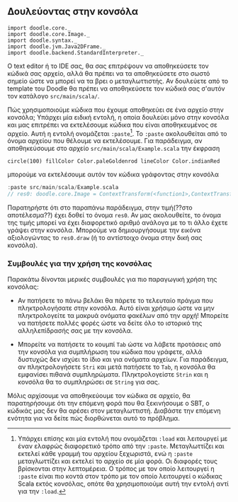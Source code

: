 ## Δουλεύοντας στην κονσόλα

```tut:invisible
import doodle.core._
import doodle.core.Image._
import doodle.syntax._
import doodle.jvm.Java2DFrame._
import doodle.backend.StandardInterpreter._
```

Ο text editor ή το IDE σας, θα σας επιτρέψουν να αποθηκεύσετε τον κώδικά σας αρχείο, αλλά θα πρέπει να τα αποθηκεύσετε στο σωστό σημείο ώστε να μπορεί να τα βρει ο μεταγλωττιστής.
Αν δουλεύετε από το template του Doodle θα πρέπει να αποθηκεύσετε τον κώδικά σας σ'αυτόν τον κατάλογο `src/main/scala/`.

Πώς χρησιμοποιούμε κώδικα που έχουμε αποθηκεύει σε ένα αρχείο στην κονσόλα;
Υπάρχει μία ειδική εντολή, η οποία δουλεύει μόνο στην κονσόλα και μας επιτρέπει να εκτελέσουμε κώδικα που είναι αποθηκευμένος σε αρχείο.
Αυτή η εντολή ονομάζεται `:paste`[^load]. Το `:paste` ακολουθείται από το όνομα αρχείου που θέλουμε να εκτελέσουμε. Για παράδειγμα, αν αποθηκεύσουμε στο αρχείο `src/main/scala/Example.scala` την έκφραση

```tut:silent:book
circle(100) fillColor Color.paleGoldenrod lineColor Color.indianRed
```

μπορούμε να εκτελέσουμε αυτόν τον κώδικα γράφοντας στην κονσόλα

```scala
:paste src/main/scala/Example.scala
// res0: doodle.core.Image = ContextTransform(<function1>,ContextTransform(<function1>,Circle(100.0)))
```

Παρατηρήστε ότι στο παραπάνω παράδειγμα, στην τιμή(??στο αποτέλεσμα??) έχει δοθεί το όνομα `res0`. Αν μας ακολουθείτε, το όνομα της τιμής μπορεί να έχει διαφορετικό αριθμό ανάλογα με το τι άλλο έχετε γράψει στην κονσόλα. Μπορούμε να δημιουργήσουμε την εικόνα αξιολογώντας το `res0.draw` (ή το αντίστοιχο όνομα στην δική σας κονσόλα).

### Συμβουλές για την χρήση της κονσόλας

Παρακάτω δίνονται μερικές συμβουλές για πιο παραγωγική χρήση της κονσόλας:

- Αν πατήσετε το πάνω βελάκι θα πάρετε το τελευταίο πράγμα που πληκτρολογήσατε στην κονσόλα. Αυτό είναι χρήσιμο ώστε να μην πληκτρολογείτε τα μακρυά ονόματα φακέλων από την αρχή! Μπορείτε να πατήσετε πολλές φορές ώστε να δείτε όλο το ιστορικό της αλληλεπίδρασής σας με την κονσόλα.

- Μπορείτε να πατήσετε το κουμπί `Tab` ώστε να λάβετε προτάσεις από την κονσόλα για συμπλήρωση του κώδικα που γράφετε, αλλά δυστυχώς δεν ισχύει το ίδιο και για ονόματα αρχείων. Για παράδειγμα, αν πληκτρολογήσετε `Stri` και μετά πατήσετε το `Tab`, η κονσόλα θα εμφανίσει πιθανά συμπληρώματα. Πληκτρολογείστε `Strin` και η κονσόλα θα το συμπληρώσει σε `String` για σας.

[^load]: Υπάρχει επίσης και μία εντολή που ονομάζεται `:load` και λειτουργεί με έναν ελαφρώς διαφορετικό τρόπο από την `:paste`. Μεταγλωττίζει και εκτελεί κάθε γραμμή του αρχείου ξεχωριστά, ενώ η `:paste` μεταγλωττίζει και εκτελεί το αρχείο σε μία φορά. Οι διαφορές τους βρίσκονται στην λεπτομέρεια. Ο τρόπος με τον οποίο λειτουργεί η `:paste` είναι πιο κοντά στον τρόπο με τον οποίο λειτουργεί ο κώδικας Scala εκτός κονσόλας, οπότε θα χρησιμοποιούμε αυτή την εντολή αντί για την `:load`.

<div class="callout callout-warn">
Μόλις αρχίσουμε να αποθηκεύουμε τον κώδικα σε αρχείο, θα παρατηρήσουμε ότι την επόμενη φορά που θα ξεκινήσουμε ο SBT, ο κώδικάς μας δεν θα αρέσει στον μεταγλωττιστή. Διαβάστε την επόμενη ενότητα για να δείτε πώς διορθώνεται αυτό το πρόβλημα.
</div>
